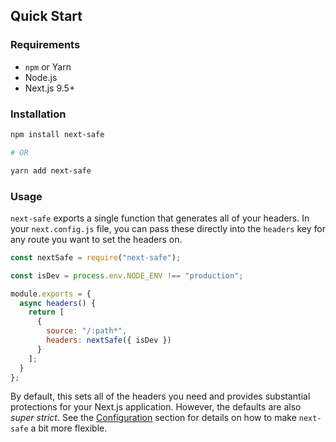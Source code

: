 ## Quick Start

### Requirements

- `npm` or Yarn
- Node.js
- Next.js 9.5+

### Installation

```sh
npm install next-safe

# OR

yarn add next-safe
```

### Usage

`next-safe` exports a single function that generates all of your headers. In your `next.config.js` file, you can pass these directly into the `headers` key for any route you want to set the headers on.

```js
const nextSafe = require("next-safe");

const isDev = process.env.NODE_ENV !== "production";

module.exports = {
  async headers() {
    return [
      {
        source: "/:path*",
        headers: nextSafe({ isDev })
      }
    ];
  }
};
```

By default, this sets all of the headers you need and provides substantial protections for your Next.js application. However, the defaults are also _super strict_. See the [Configuration](./configuration.md) section for details on how to make `next-safe` a bit more flexible.
